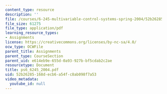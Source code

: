 ```yaml
---
content_type: resource
description: ''
file: /courses/6-245-multivariable-control-systems-spring-2004/52b26285168decb6a54fc8ab098f7a53_ps6_6245_2004.pdf
file_size: 61275
file_type: application/pdf
learning_resource_types:
- Assignments
license: https://creativecommons.org/licenses/by-nc-sa/4.0/
ocw_type: OCWFile
parent_title: Assignments
parent_type: CourseSection
parent_uid: e614eb9e-655d-0a93-927b-bf5cdab2c2ae
resourcetype: Document
title: ps6_6245_2004.pdf
uid: 52b26285-168d-ecb6-a54f-c8ab098f7a53
video_metadata:
  youtube_id: null
---
```


